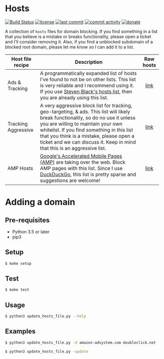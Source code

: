 # Hosts

[![Build Status](https://travis-ci.org/lightswitch05/hosts.svg?branch=master)](https://travis-ci.org/lightswitch05/hosts)
[![license](https://img.shields.io/github/license/lightswitch05/hosts.svg)](https://github.com/lightswitch05/hosts/blob/master/LICENSE)
[![last commit](https://img.shields.io/github/last-commit/lightswitch05/hosts.svg)](https://github.com/lightswitch05/hosts/commits/master)
[![commit activity](https://img.shields.io/github/commit-activity/y/lightswitch05/hosts.svg)](https://github.com/lightswitch05/hosts/commits/master)
[![donate](https://img.shields.io/badge/Donate-EFF-orange.svg)](https://supporters.eff.org/donate)

A collection of `hosts` files for domain blocking. If you find something in a list that you believe is a mistake or breaks functionality, please open a ticket and I'll consider removing it. Also, if you find a unblocked subdomain of a blocked root domain, please let me know so I can add it to a list.

Host file recipe | Description | Raw hosts
---------------- | ----------- |:---------:
Ads & Tracking | A programmatically expanded list of hosts I've found to not be on other lists. This list is very reliable and I recommend using it. If you use [Steven Black's hosts list](https://github.com/StevenBlack/hosts), then you are already using this list. | [link](https://raw.githubusercontent.com/lightswitch05/hosts/master/ads-and-tracking-extended.txt)
Tracking Aggressive | A very aggressive block list for tracking, geo-targeting, & ads. This list will likely break functionality, so do no use it unless you are willing to maintain your own whitelist. If you find something in this list that you think is a mistake, please open a ticket and we can discuss it. Keep in mind that this is an aggressive list. | [link](https://raw.githubusercontent.com/lightswitch05/hosts/master/tracking-aggressive-extended.txt)
AMP Hosts | [Google's Accelerated Mobile Pages (AMP)](https://www.theregister.co.uk/2017/05/19/open_source_insider_google_amp_bad_bad_bad/) are taking over the web. Block AMP pages with this list. Since I use [DuckDuckGo](https://duckduckgo.com/), this list is pretty sparse and suggestions are welcome! | [link](https://raw.githubusercontent.com/lightswitch05/hosts/master/amp-hosts-extended.txt)

# Adding a domain

## Pre-requisites

* Python 3.5 or later
* pip3

## Setup

```bash
$ make setup
```

## Test

```bash
$ make test
```

## Usage
```bash
$ python3 update_hosts_file.py --help
```

## Examples

```bash
$ python3 update_hosts_file.py -d amazon-adsystem.com doubleclick.net
```

```bash
$ python3 update_hosts_file.py -update
```
